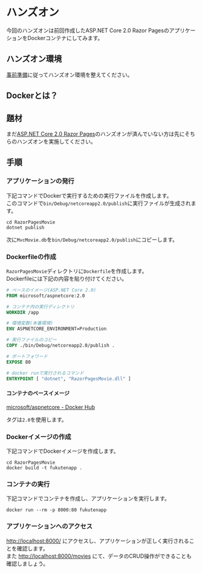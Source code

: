 # ハンズオン
今回のハンズオンは前回作成したASP.NET Core 2.0 Razor PagesのアプリケーションをDockerコンテナにしてみます。

## ハンズオン環境
[事前準備]()に従ってハンズオン環境を整えてください。

## Dockerとは？

## 題材
まだ[ASP.NET Core 2.0 Razor Pages]()のハンズオンが済んでいない方は先にそちらのハンズオンを実施してください。

## 手順
### アプリケーションの発行
下記コマンドでDockerで実行するための実行ファイルを作成します。  
このコマンドで`bin/Debug/netcoreapp2.0/publish`に実行ファイルが生成されます。

```shell
cd RazorPagesMovie
dotnet publish
```

次に`MvcMovie.db`を`bin/Debug/netcoreapp2.0/publish`にコピーします。

### Dockerfileの作成
`RazorPagesMovie`ディレクトリに`Dockerfile`を作成します。  
Dockerfileには下記の内容を貼り付けてください。

```dockerfile
# ベースのイメージ(ASP.NET Core 2.0)
FROM microsoft/aspnetcore:2.0

# コンテナ内の実行ディレクトリ
WORKDIR /app

# 環境変数(本番環境)
ENV ASPNETCORE_ENVIRONMENT=Production

# 実行ファイルのコピー
COPY ./bin/Debug/netcoreapp2.0/publish .

# ポートフォワード
EXPOSE 80

# docker runで実行されるコマンド
ENTRYPOINT [ "dotnet", "RazorPagesMovie.dll" ]
```

#### コンテナのベースイメージ
[microsoft/aspnetcore - Docker Hub](https://hub.docker.com/r/microsoft/aspnetcore/)

タグは`2.0`を使用します。

### Dockerイメージの作成
下記コマンドでDockerイメージを作成します。

```shell
cd RazorPagesMovie
docker build -t fukutenapp .
```

### コンテナの実行
下記コマンドでコンテナを作成し、アプリケーションを実行します。

```shell
docker run --rm -p 8000:80 fukutenapp
```

### アプリケーションへのアクセス
[http://localhost:8000/](http://localhost:8000/) にアクセスし、アプリケーションが正しく実行されることを確認します。  
また [http://localhost:8000/movies](http://localhost:8000/movies) にて、データのCRUD操作ができることも確認しましょう。
